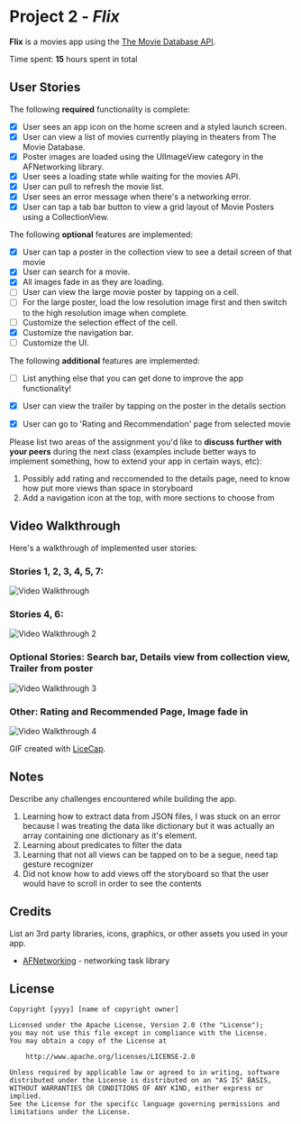 # Project 2 - *Flix*

**Flix** is a movies app using the [The Movie Database API](http://docs.themoviedb.apiary.io/#).

Time spent: **15** hours spent in total

## User Stories

The following **required** functionality is complete:

- [x] User sees an app icon on the home screen and a styled launch screen.
- [x] User can view a list of movies currently playing in theaters from The Movie Database.
- [x] Poster images are loaded using the UIImageView category in the AFNetworking library.
- [x] User sees a loading state while waiting for the movies API.
- [x] User can pull to refresh the movie list.
- [x] User sees an error message when there's a networking error.
- [x] User can tap a tab bar button to view a grid layout of Movie Posters using a CollectionView.

The following **optional** features are implemented:

- [x] User can tap a poster in the collection view to see a detail screen of that movie
- [x] User can search for a movie.
- [x] All images fade in as they are loading.
- [ ] User can view the large movie poster by tapping on a cell.
- [ ] For the large poster, load the low resolution image first and then switch to the high resolution image when complete.
- [ ] Customize the selection effect of the cell.
- [x] Customize the navigation bar.
- [ ] Customize the UI.

The following **additional** features are implemented:

- [ ] List anything else that you can get done to improve the app functionality!
- [x] User can view the trailer by tapping on the poster in the details section
- [x] User can go to 'Rating and Recommendation' page from selected movie 



Please list two areas of the assignment you'd like to **discuss further with your peers** during the next class (examples include better ways to implement something, how to extend your app in certain ways, etc):

1. Possibly add rating and reccomended to the details page, need to know how put more views than space in storyboard
2. Add a navigation icon at the top, with more sections to choose from

## Video Walkthrough

Here's a walkthrough of implemented user stories:
### Stories 1, 2, 3, 4, 5, 7:

<img src='http://g.recordit.co/1gSc8DKZc2.gif' title='Video Walkthrough' width='' alt='Video Walkthrough' />

### Stories 4, 6:

<img src='https://recordit.co/R5towMaaOh.gif' title='Video Walkthrough 2' width='' alt='Video Walkthrough 2' />

### Optional Stories: Search bar, Details view from collection view, Trailer from poster
<img src='https://recordit.co/gdZ9KZhBab.gif' title='Video Walkthrough 3' width='' alt='Video Walkthrough 3' />

### Other: Rating and Recommended Page, Image fade in
<img src='http://g.recordit.co/hMyDnUM1kE.gif' title='Video Walkthrough 4' width='' alt='Video Walkthrough 4' />

GIF created with [LiceCap](http://www.cockos.com/licecap/).

## Notes

Describe any challenges encountered while building the app.
1. Learning how to extract data from JSON files, I was stuck on an error because I was treating the data like dictionary but it was actually an array containing one dictionary as it's element.
2. Learning about predicates to filter the data
3. Learning that not all views can be tapped on to be a segue, need tap gesture recognizer
4. Did not know how to add views off the storyboard so that the user would have to scroll in order to see the contents


## Credits

List an 3rd party libraries, icons, graphics, or other assets you used in your app.

- [AFNetworking](https://github.com/AFNetworking/AFNetworking) - networking task library

## License

    Copyright [yyyy] [name of copyright owner]

    Licensed under the Apache License, Version 2.0 (the "License");
    you may not use this file except in compliance with the License.
    You may obtain a copy of the License at

        http://www.apache.org/licenses/LICENSE-2.0

    Unless required by applicable law or agreed to in writing, software
    distributed under the License is distributed on an "AS IS" BASIS,
    WITHOUT WARRANTIES OR CONDITIONS OF ANY KIND, either express or implied.
    See the License for the specific language governing permissions and
    limitations under the License.
